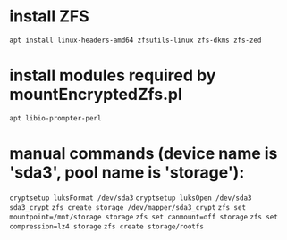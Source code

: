 # install ZFS
`apt install linux-headers-amd64 zfsutils-linux zfs-dkms zfs-zed`

# install modules required by mountEncryptedZfs.pl
`apt libio-prompter-perl`

# manual commands (device name is 'sda3', pool name is 'storage'):
`cryptsetup luksFormat /dev/sda3`
`cryptsetup luksOpen /dev/sda3 sda3_crypt`
`zfs create storage /dev/mapper/sda3_crypt`
`zfs set mountpoint=/mnt/storage storage`
`zfs set canmount=off storage`
`zfs set compression=lz4 storage`
`zfs create storage/rootfs`
